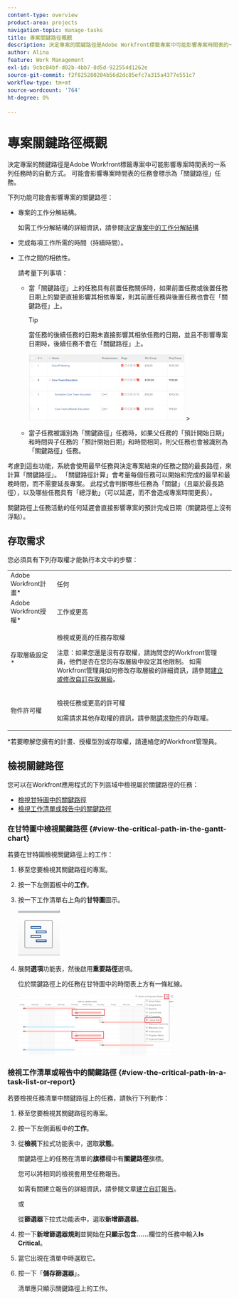 ```yaml
---
content-type: overview
product-area: projects
navigation-topic: manage-tasks
title: 專案關鍵路徑概觀
description: 決定專案的關鍵路徑是Adobe Workfront標籤專案中可能影響專案時間表的一系列任務時的自動方式。 可能會影響專案時間表的任務會標示為「關鍵路徑」任務。
author: Alina
feature: Work Management
exl-id: 9cbc84bf-d02b-4bb7-8d5d-922554d1262e
source-git-commit: f2f825280204b56d2dc85efc7a315a4377e551c7
workflow-type: tm+mt
source-wordcount: '764'
ht-degree: 0%

---
```


# 專案關鍵路徑概觀

決定專案的關鍵路徑是Adobe Workfront標籤專案中可能影響專案時間表的一系列任務時的自動方式。 可能會影響專案時間表的任務會標示為「關鍵路徑」任務。

下列功能可能會影響專案的關鍵路徑：

* 專案的工作分解結構。

  如需工作分解結構的詳細資訊，請參閱[決定專案中的工作分解結構](../../../manage-work/projects/planning-a-project/determine-project-work-breakdown-structure.md)

* 完成每項工作所需的時間（持續時間）。
* 工作之間的相依性。

  請考量下列事項：

   * 當「關鍵路徑」上的任務具有前置任務關係時，如果前置任務或後置任務日期上的變更直接影響其相依專案，則其前置任務與後置任務也會在「關鍵路徑」上。

     >[!TIP]
     >
     >當任務的後續任務的日期未直接影響其相依任務的日期，並且不影響專案日期時，後續任務不會在「關鍵路徑」上。
     >
     >
     >![](assets/successor-not-on-critical-path-350x150.png)     >
     >

   * 當子任務被識別為「關鍵路徑」任務時，如果父任務的「預計開始日期」和時間與子任務的「預計開始日期」和時間相同，則父任務也會被識別為「關鍵路徑」任務。

考慮到這些功能，系統會使用最早任務與決定專案結束的任務之間的最長路徑，來計算「關鍵路徑」。 「關鍵路徑計算」會考量每個任務可以開始和完成的最早和最晚時間，而不需要延長專案。 此程式會判斷哪些任務為「關鍵」（且屬於最長路徑），以及哪些任務具有「總浮動」（可以延遲，而不會造成專案時間更長）。

關鍵路徑上任務活動的任何延遲會直接影響專案的預計完成日期（關鍵路徑上沒有浮點）。

## 存取需求

您必須具有下列存取權才能執行本文中的步驟：

<table style="table-layout:auto"> 
 <col> 
 <col> 
 <tbody> 
  <tr> 
   <td role="rowheader">Adobe Workfront計畫*</td> 
   <td> <p>任何</p> </td> 
  </tr> 
  <tr> 
   <td role="rowheader">Adobe Workfront授權*</td> 
   <td> <p>工作或更高</p> </td> 
  </tr> 
  <tr> 
   <td role="rowheader">存取層級設定*</td> 
   <td> <p>檢視或更高的任務存取權</p> <p>注意：如果您還是沒有存取權，請詢問您的Workfront管理員，他們是否在您的存取層級中設定其他限制。 如需Workfront管理員如何修改存取層級的詳細資訊，請參閱<a href="../../../administration-and-setup/add-users/configure-and-grant-access/create-modify-access-levels.md" class="MCXref xref">建立或修改自訂存取層級</a>。</p> </td> 
  </tr> 
  <tr> 
   <td role="rowheader">物件許可權</td> 
   <td> <p>檢視任務或更高的許可權 </p> <p>如需請求其他存取權的資訊，請參閱<a href="../../../workfront-basics/grant-and-request-access-to-objects/request-access.md" class="MCXref xref">請求物件</a>的存取權。</p> </td> 
  </tr> 
 </tbody> 
</table>

&#42;若要瞭解您擁有的計畫、授權型別或存取權，請連絡您的Workfront管理員。

## 檢視關鍵路徑

您可以在Workfront應用程式的下列區域中檢視屬於關鍵路徑的任務：

* [檢視甘特圖中的關鍵路徑](#view-the-critical-path-in-the-gantt-chart)
* [檢視工作清單或報告中的關鍵路徑](#view-the-critical-path-in-a-task-list-or-report)

### 在甘特圖中檢視關鍵路徑 {#view-the-critical-path-in-the-gantt-chart}

若要在甘特圖檢視關鍵路徑上的工作：

1. 移至您要檢視其關鍵路徑的專案。
1. 按一下左側面板中的&#x200B;**工作**。
1. 按一下工作清單右上角的&#x200B;**甘特圖**&#x200B;圖示。

   ![gantt_chart_icon__1_.png](assets/gantt-chart-icon--1-.png)

1. 展開&#x200B;**選項**&#x200B;功能表，然後啟用&#x200B;**重要路徑**&#x200B;選項。

   位於關鍵路徑上的任務在甘特圖中的時間表上方有一條紅線。

   ![crtical_path_on_gantt__1_.png](assets/crtitical-path-on-gantt--1--350x137.png)

### 檢視工作清單或報告中的關鍵路徑 {#view-the-critical-path-in-a-task-list-or-report}

若要檢視任務清單中關鍵路徑上的任務，請執行下列動作：

1. 移至您要檢視其關鍵路徑的專案。
1. 按一下左側面板中的&#x200B;**工作**。
1. 從&#x200B;**檢視**&#x200B;下拉式功能表中，選取&#x200B;**狀態**。

   關鍵路徑上的任務在清單的&#x200B;**旗標**&#x200B;欄中有&#x200B;**關鍵路徑**&#x200B;旗標。

   您可以將相同的檢視套用至任務報告。

   如需有關建立報告的詳細資訊，請參閱文章[建立自訂報告](../../../reports-and-dashboards/reports/creating-and-managing-reports/create-custom-report.md)。

   或

   從&#x200B;**篩選器**&#x200B;下拉式功能表中，選取&#x200B;**新增篩選器**。

1. 按一下&#x200B;**新增篩選器規則**&#x200B;並開始在&#x200B;**只顯示包含……**&#x200B;欄位的任務中輸入&#x200B;**Is Critical**。

1. 當它出現在清單中時選取它。
1. 按一下「**儲存篩選器**」。

   清單應只顯示關鍵路徑上的工作。

